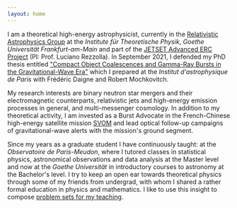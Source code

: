 ```yaml
---
layout: home
---
```



I am a theoretical high-energy astrophysicist, currently in the [Relativistic Astrophysics Group](https://relastro.uni-frankfurt.de/) at the *Institute für Theoretische Physik*, *Goethe Universität Frankfurt-am-Main* and part of the [JETSET Advanced ERC Project](https://cordis.europa.eu/project/id/884631) (PI: Prof. Luciano Rezzolla). In September 2021, I defended my PhD thesis entitled ["Compact Object Coalescences and Gamma-Ray Bursts in the Gravitational-Wave Era"](https://bandang0.github.io/rduqueonline/docs/PGRBGWE211001_archive.pdf) which I prepared at the *Institut d'astrophysique de Paris* with Frédéric Daigne and Robert Mochkovitch.

My research interests are binary neutron star mergers and their electromagnetic counterparts, relativistic jets and high-energy emission processes in general, and multi-messenger cosmology. In addition to my theoretical activity, I am invested as a Burst Advocate in the French-Chinese high-energy satellite mission [SVOM](https://www.svom.eu/#filter=.accueil) and lead optical follow-up campaigns of gravitational-wave alerts with the mission's ground segment.

Since my years as a graduate student I have continuously taught: at the *Observatoire de Paris-Meudon*, where I tutored classes in statistical physics, astronomical observations and data analysis at the Master level and now at the *Goethe Universität* in introductory courses to astronomy at the Bachelor's level. I try to keep an open ear towards theoretical physics through some of my friends from undergrad, with whom I shared a rather formal education in physics and mathematics. I like to use this insight to compose [problem sets for my teaching](https://bandang0.github.io/rduqueonline/teaching.html).

